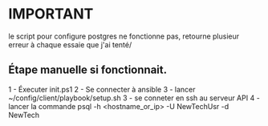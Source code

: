 # IMPORTANT
le script pour configure postgres ne fonctionne pas, retourne plusieur erreur à chaque essaie que j'ai tenté/

## Étape manuelle si fonctionnait.
1 - Éxecuter init.ps1
2 - Se connecter à ansible
3 - lancer ~/config/client/playbook/setup.sh
3 - se conneter en ssh au serveur API
4 - lancer la commande psql -h <hostname_or_ip> -U NewTechUsr -d NewTech
